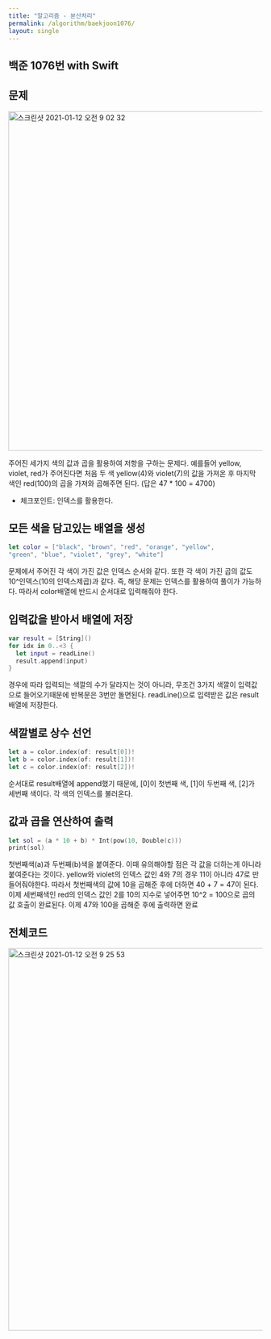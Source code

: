 ```yaml
---
title: "알고리즘 - 분산처리"
permalink: /algorithm/baekjoon1076/
layout: single
---
```


## 백준 1076번 with Swift

## 문제
<img width="673" alt="스크린샷 2021-01-12 오전 9 02 32" src="https://user-images.githubusercontent.com/74946802/104252258-f66b3680-54b4-11eb-954d-f26131cb916b.png">

주어진 세가지 색의 값과 곱을 활용하여 저항을 구하는 문제다. 예를들어 yellow, violet, red가 주어진다면 처음 두 색 yellow(4)와 violet(7)의 값을 가져온 후 마지막 색인 red(100)의 곱을 가져와 곱해주면 된다. (답은 47 * 100 = 4700)
- 체크포인트: 인덱스를 활용한다.

## 모든 색을 담고있는 배열을 생성
``` swift
let color = ["black", "brown", "red", "orange", "yellow",
"green", "blue", "violet", "grey", "white"]
```
문제에서 주어진 각 색이 가진 값은 인덱스 순서와 같다. 또한 각 색이 가진 곱의 값도 10^인덱스(10의 인덱스제곱)과 같다. 즉, 해당 문제는 인덱스를 활용하여 풀이가 가능하다. 따라서 color배열에 반드시 순서대로 입력해줘야 한다.

## 입력값을 받아서 배열에 저장
``` swift
var result = [String]()
for idx in 0..<3 {
  let input = readLine()
  result.append(input)
}
```
경우에 따라 입력되는 색깔의 수가 달라지는 것이 아니라, 무조건 3가지 색깔이 입력값으로 들어오기때문에 반복문은 3번만 돌면된다. readLine()으로 입력받은 값은 result 배열에 저장한다.

## 색깔별로 상수 선언
``` swift
let a = color.index(of: result[0])!
let b = color.index(of: result[1])!
let c = color.index(of: result[2])!
```
순서대로 result배열에 append했기 때문에, [0]이 첫번째 색, [1]이 두번째 색, [2]가 세번째 색이다. 각 색의 인덱스를 불러온다.

## 값과 곱을 연산하여 출력
``` swift
let sol = (a * 10 + b) * Int(pow(10, Double(c)))
print(sol)
```
첫번째색(a)과 두번째(b)색을 붙여준다. 이때 유의해야할 점은 각 값을 더하는게 아니라 붙여준다는 것이다. yellow와 violet의 인덱스 값인 4와 7의 경우 11이 아니라 47로 만들어줘야한다. 따라서 첫번째색의 값에 10을 곱해준 후에 더하면 40 + 7 = 47이 된다. 이제 세번째색인 red의 인덱스 값인 2를 10의 지수로 넣어주면 10^2 = 100으로 곱의 값 호출이 완료된다. 이제 47와 100을 곱해준 후에 출력하면 완료

## 전체코드
<img width="758" alt="스크린샷 2021-01-12 오전 9 25 53" src="https://user-images.githubusercontent.com/74946802/104253596-3849ac00-54b8-11eb-9a7e-cf45dd910ab4.png">
